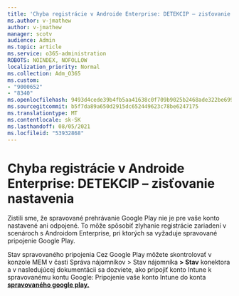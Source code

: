 ```yaml
---
title: 'Chyba registrácie v Androide Enterprise: DETEKCIP – zisťovanie nastavenia'
ms.author: v-jmathew
author: v-jmathew
manager: scotv
audience: Admin
ms.topic: article
ms.service: o365-administration
ROBOTS: NOINDEX, NOFOLLOW
localization_priority: Normal
ms.collection: Adm_O365
ms.custom:
- "9000652"
- "8340"
ms.openlocfilehash: 9493d4cede39b4fb5aa41638c0f709b9025b2468ade322be6991bdad17e97d5d
ms.sourcegitcommit: b5f7da89a650d2915dc652449623c78be6247175
ms.translationtype: MT
ms.contentlocale: sk-SK
ms.lasthandoff: 08/05/2021
ms.locfileid: "53932868"
---
```

# <a name="android-enterprise-enrollment-error-mgp-set-up-detection"></a>Chyba registrácie v Androide Enterprise: DETEKCIP – zisťovanie nastavenia

Zistili sme, že spravované prehrávanie Google Play nie je pre vaše konto nastavené ani odpojené. To môže spôsobiť zlyhanie registrácie zariadení v scenároch s Androidom Enterprise, pri ktorých sa vyžaduje spravované pripojenie Google Play.

Stav spravovaného pripojenia Cez Google Play môžete skontrolovať v konzole MEM v časti Správa nájomníkov > Stav nájomníka **> Stav** konektora a v nasledujúcej dokumentácii sa dozviete, ako pripojiť konto Intune k spravovanému kontu Google: Pripojenie vaše konto Intune do konta **[spravovaného google play.](https://docs.microsoft.com/mem/intune/enrollment/connect-intune-android-enterprise)**
